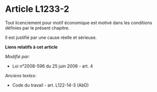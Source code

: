 # Article L1233-2

Tout licenciement pour motif économique est motivé dans les conditions définies par le présent chapitre. 

Il est justifié par une cause réelle et sérieuse.

**Liens relatifs à cet article**

_Modifié par_:

  - Loi n°2008-596 du 25 juin 2008 - art. 4

_Anciens textes_:

  - Code du travail - art. L122-14-3 (AbD)
